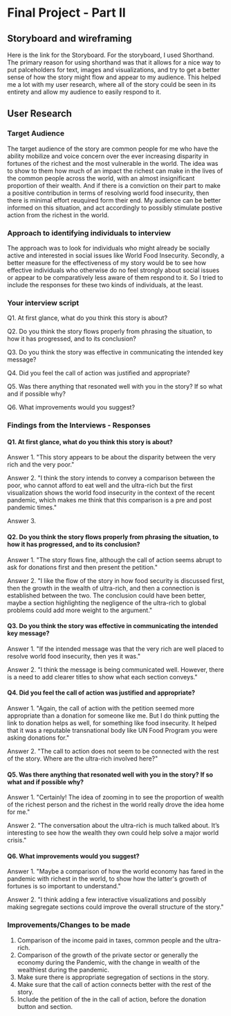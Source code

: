 # Final Project - Part II

## Storyboard and wireframing

Here is the link for the Storyboard. For the storyboard, I used Shorthand. The primary reason for using shorthand was that it allows for a nice way to put palceholders for text, images and visualizations, and try to get a better sense of how the story might flow and appear to my audience. This helped me a lot with my user research, where all of the story could be seen in its entirety and allow my audience to easily respond to it. 

## User Research

### Target Audience

The target audience of the story are common people for me who have the ability mobilize and voice concern over the ever increasing disparity in fortunes of the richest and the most vulnerable in the world. The idea was to show to them how much of an impact the richest can make in the lives of the common people across the world, with an almost insignificant proportion of their wealth. And if there is a conviction on their part to make a positive contribution in terms of resolving world food insecurity, then there is minimal effort reuquired form their end. My audience can be better informed on this situation, and act accordingly to possibly stimulate postive action from the richest in the world.

### Approach to identifying individuals to interview

The approach was to look for individuals who might already be socially active and interested in social issues like World Food Insecurity. Secondly, a better measure for the effectiveness of my story would be to see how effective individuals who otherwise do no feel strongly about social issues or appear to be comparatively less aware of them respond to it. So I tried to include the responses for these two kinds of individuals, at the least.

### Your interview script

Q1. At first glance, what do you think this story is about?

Q2. Do you think the story flows properly from phrasing the situation, to how it has progressed, and to its conclusion?

Q3. Do you think the story was effective in communicating the intended key message?

Q4. Did you feel the call of action was justified and appropriate?

Q5. Was there anything that resonated well with you in the story? If so what and if possible why?

Q6. What improvements would you suggest?

### Findings from the Interviews - Responses

#### Q1. At first glance, what do you think this story is about?
Answer 1. "This story appears to be about the disparity between the very rich and the very poor."

Answer 2. "I think the story intends to convey a comparison between the poor, who cannot afford to eat well and the ultra-rich but the first visualization shows the world food insecurity in the context of the recent pandemic, which makes me think that this comparison is a pre and post pandemic times."

Answer 3.

#### Q2. Do you think the story flows properly from phrasing the situation, to how it has progressed, and to its conclusion?
Answer 1. "The story flows fine, although the call of action seems abrupt to ask for donations first and then present the petition." 

Answer 2. "I like the flow of the story in how food security is discussed first, then the growth in the wealth of ultra-rich, and then a connection is established between the two. The conclusion could have been better, maybe a section highlighting the negligence of the ultra-rich to global problems could add more weight to the argument."

#### Q3. Do you think the story was effective in communicating the intended key message?
Answer 1. "If the intended message was that the very rich are well placed to resolve world food insecurity, then yes it was."

Answer 2. "I think the message is being communicated well. However, there is a need to add clearer titles to show what each section conveys."

#### Q4. Did you feel the call of action was justified and appropriate?
Answer 1. "Again, the call of action with the petition seemed more appropriate than a donation for someone like me. But I do think putting the link to donation helps as well, for something like food insecurity. It helped that it was a reputable transnational body like UN Food Program you were asking donations for."

Answer 2. "The call to action does not seem to be connected with the rest of the story. Where are the ultra-rich involved here?"

#### Q5. Was there anything that resonated well with you in the story? If so what and if possible why?
Answer 1. "Certainly! The idea of zooming in to see the proportion of wealth of the richest person and the richest in the world really drove the idea home for me."

Answer 2. "The conversation about the ultra-rich is much talked about. It’s interesting to see how the wealth they own could help solve a major world crisis."

#### Q6. What improvements would you suggest?
Answer 1. "Maybe a comparison of how the world economy has fared in the pandemic with richest in the world, to show how the latter's growth of fortunes is so important to understand."

Answer 2. "I think adding a few interactive visualizations and possibly making segregate sections could improve the overall structure of the story."

### Improvements/Changes to be made

1) Comparison of the income paid in taxes, common people and the ultra-rich.
2) Comparison of the growth of the private sector or generally the economy during the Pandemic, with the change in wealth of the wealthiest during the pandemic.
3) Make sure there is appropriate segregation of sections in the story.
4) Make sure that the call of action connects better with the rest of the story.
5) Include the petition of the in the call of action, before the donation button and section.

